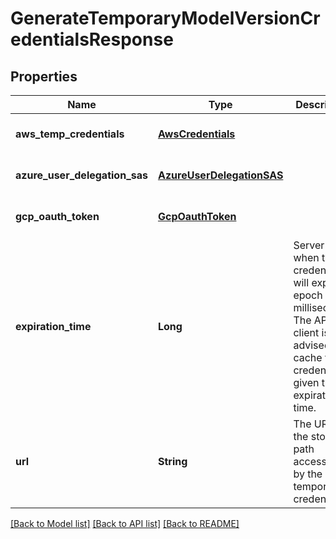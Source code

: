 # GenerateTemporaryModelVersionCredentialsResponse
## Properties

| Name | Type | Description | Notes |
|------------ | ------------- | ------------- | -------------|
| **aws\_temp\_credentials** | [**AwsCredentials**](AwsCredentials.md) |  | [optional] [default to null] |
| **azure\_user\_delegation\_sas** | [**AzureUserDelegationSAS**](AzureUserDelegationSAS.md) |  | [optional] [default to null] |
| **gcp\_oauth\_token** | [**GcpOauthToken**](GcpOauthToken.md) |  | [optional] [default to null] |
| **expiration\_time** | **Long** | Server time when the credential will expire, in epoch milliseconds. The API client is advised to cache the credential given this expiration time.  | [optional] [default to null] |
| **url** | **String** | The URL of the storage path accessible by the temporary credential. | [optional] [default to null] |

[[Back to Model list]](../README.md#documentation-for-models) [[Back to API list]](../README.md#documentation-for-api-endpoints) [[Back to README]](../README.md)

